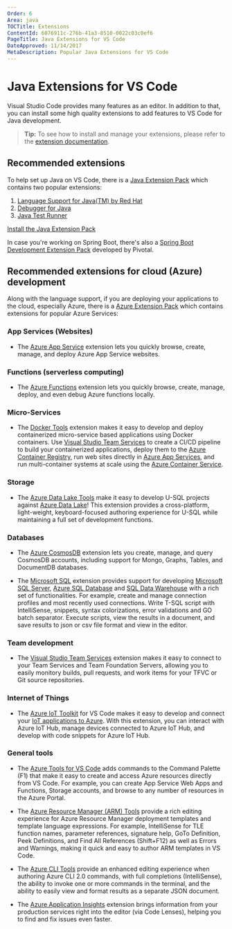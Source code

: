 ```yaml
---
Order: 6
Area: java
TOCTitle: Extensions
ContentId: 6076911c-276b-41a3-8510-0022c03c0ef6
PageTitle: Java Extensions for VS Code
DateApproved: 11/14/2017
MetaDescription: Popular Java Extensions for VS Code
---
```

# Java Extensions for VS Code

Visual Studio Code provides many features as an editor. In addition to that, you can install some high quality extensions to add features to VS Code for Java development.

> **Tip:** To see how to install and manage your extensions, please refer to the [extension documentation](/docs/editor/extension-gallery.md).

## Recommended extensions

To help set up Java on VS Code, there is a [Java Extension Pack](https://marketplace.visualstudio.com/items?itemName=vscjava.vscode-java-pack) which contains two popular extensions:

1. [Language Support for Java(TM) by Red Hat](https://marketplace.visualstudio.com/items?itemName=redhat.java)
2. [Debugger for Java](https://marketplace.visualstudio.com/items?itemName=vscjava.vscode-java-debug)
3. [Java Test Runner](https://marketplace.visualstudio.com/items?itemName=vscjava.vscode-java-test)

<a class="tutorial-install-extension-btn" href="vscode:extension/vscjava.vscode-java-pack">Install the Java Extension Pack</a>

In case you're working on Spring Boot, there's also a [Spring Boot Development Extension Pack](https://marketplace.visualstudio.com/items?itemName=Pivotal.vscode-boot-dev-pack) developed by Pivotal.

## Recommended extensions for cloud (Azure) development

Along with the language support, if you are deploying your applications to the cloud, especially Azure, there is a [Azure Extension Pack](https://marketplace.visualstudio.com/items?itemName=ms-vscode.vscode-azureextensionpack) which contains extensions for popular Azure Services:

### App Services (Websites)

* The [Azure App Service](https://marketplace.visualstudio.com/items?itemName=ms-azuretools.vscode-azureappservice) extension lets you quickly browse, create, manage, and deploy Azure App Service websites.

### Functions (serverless computing)

* The [Azure Functions](https://marketplace.visualstudio.com/items?itemName=ms-azuretools.vscode-azurefunctions) extension lets you quickly browse, create, manage, deploy, and even debug Azure functions locally.

### Micro-Services

* The [Docker Tools](https://marketplace.visualstudio.com/items?itemName=PeterJausovec.vscode-docker) extension makes it easy to develop and deploy containerized micro-service based applications using Docker containers. Use [Visual Studio Team Services](https://www.visualstudio.com/docs/overview) to create a CI/CD pipeline to build your containerized applications, deploy them to the [Azure Container Registry](https://docs.microsoft.com//azure/container-registry/), run web sites directly in [Azure App Services](https://docs.microsoft.com//azure/app-service/), and run multi-container systems at scale using the [Azure Container Service](https://docs.microsoft.com//azure/container-service/).

### Storage

* The [Azure Data Lake Tools](https://marketplace.visualstudio.com/items?itemName=usqlextpublisher.usql-vscode-ext) make it easy to develop U-SQL projects against [Azure Data Lake](https://docs.microsoft.com//azure/data-lake-store/)! This extension provides a cross-platform, light-weight, keyboard-focused authoring experience for U-SQL while maintaining a full set of development functions.

### Databases

* The [Azure CosmosDB](https://marketplace.visualstudio.com/items?itemName=ms-azuretools.vscode-cosmosdb) extension lets you create, manage, and query CosmosDB accounts, including support for Mongo, Graphs, Tables, and DocumentDB databases.

* The [Microsoft SQL](https://marketplace.visualstudio.com/items?itemName=ms-mssql.mssql) extension provides support for developing [Microsoft SQL Server](https://www.microsoft.com//sql-server/sql-server-2016), [Azure SQL Database](https://docs.microsoft.com//azure/sql-database/) and [SQL Data Warehouse](https://docs.microsoft.com//azure/sql-data-warehouse/) with a rich set of functionalities. For example, create and manage connection profiles and most recently used connections. Write T-SQL script with IntelliSense, snippets, syntax colorizations, error validations and GO batch separator. Execute scripts, view the results in a document, and save results to json or csv file format and view in the editor.

### Team development

* The [Visual Studio Team Services](https://marketplace.visualstudio.com/items?itemName=ms-vsts.team) extension makes it easy to connect to your Team Services and Team Foundation Servers, allowing you to easily monitory builds, pull requests, and work items for your TFVC or Git source repositories.

### Internet of Things

* The [Azure IoT Toolkit](https://marketplace.visualstudio.com/items?itemName=vsciot-vscode.azure-iot-toolkit) for VS Code makes it easy to develop and connect your [IoT applications to Azure](https://docs.microsoft.com//azure/index#pivot=services&panel=iot). With this extension, you can interact with Azure IoT Hub, manage devices connected to Azure IoT Hub, and develop with code snippets for Azure IoT Hub.

### General tools

* The [Azure Tools for VS Code](https://marketplace.visualstudio.com/items?itemName=bradygaster.azuretoolsforvscode) adds commands to the Command Palette (F1) that make it easy to create and access Azure resources directly from VS Code. For example, you can create App Service Web Apps and Functions, Storage accounts, and browse to any number of resources in the Azure Portal.

* The [Azure Resource Manager (ARM) Tools](https://marketplace.visualstudio.com/items?itemName=msazurermtools.azurerm-vscode-tools) provide a rich editing experience for Azure Resource Manager deployment templates and template language expressions. For example, IntelliSense for TLE function names, parameter references, signature help, GoTo Definition, Peek Definitions, and Find All References (Shift+F12) as well as Errors and Warnings, making it quick and easy to author ARM templates in VS Code.

* The [Azure CLI Tools](https://marketplace.visualstudio.com/items?itemName=ms-vscode.azurecli) provide an enhanced editing experience when authoring Azure CLI 2.0 commands, with full completions (IntelliSense), the ability to invoke one or more commands in the terminal, and the ability to easily view and format results as a separate JSON document.

* The [Azure Application Insights](https://marketplace.visualstudio.com/items?itemName=VisualStudioOnlineApplicationInsights.application-insights) extension brings information from your production services right into the editor (via Code Lenses), helping you to find and fix issues even faster.
